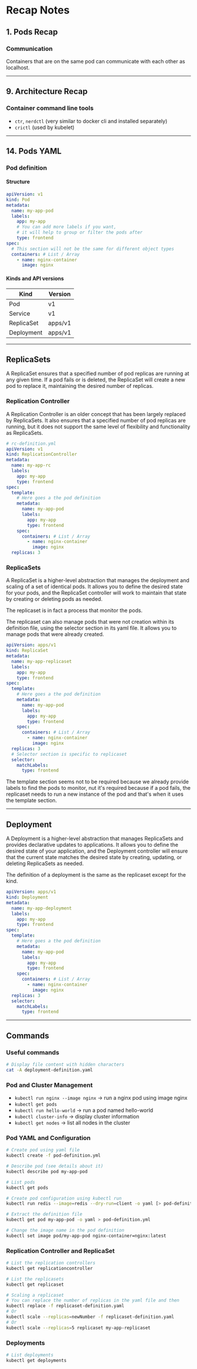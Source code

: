 # Recap Notes

## 1. Pods Recap

### Communication

Containers that are on the same pod can communicate with each other as localhost.

---

## 9. Architecture Recap

### Container command line tools

- `ctr`, `nerdctl` (very similar to docker cli and installed separately)
- `crictl` (used by kubelet)

---

## 14. Pods YAML

### Pod definition

#### Structure

```yaml
apiVersion: v1
kind: Pod
metadata:
  name: my-app-pod
  labels:
    app: my-app
    # You can add more labels if you want,
    # it will help to group or filter the pods after
    type: frontend
spec:
  # This section will not be the same for different object types
  containers: # List / Array
    - name: nginx-container
      image: nginx
```

#### Kinds and API versions

| Kind       | Version |
| ---------- | ------- |
| Pod        | v1      |
| Service    | v1      |
| ReplicaSet | apps/v1 |
| Deployment | apps/v1 |

---

## ReplicaSets

A ReplicaSet ensures that a specified number of pod replicas are running at any given time. If a pod fails or is deleted, the ReplicaSet will create a new pod to replace it, maintaining the desired number of replicas.

### Replication Controller

A Replication Controller is an older concept that has been largely replaced by ReplicaSets. It also ensures that a specified number of pod replicas are running, but it does not support the same level of flexibility and functionality as ReplicaSets.

```yaml
# rc-definition.yml
apiVersion: v1
kind: ReplicationController
metadata:
  name: my-app-rc
  labels:
    app: my-app
    type: frontend
spec:
  template:
    # Here goes a the pod definition
    metadata:
      name: my-app-pod
      labels:
        app: my-app
        type: frontend
    spec:
      containers: # List / Array
        - name: nginx-container
          image: nginx
  replicas: 3
```

### ReplicaSets

A ReplicaSet is a higher-level abstraction that manages the deployment and scaling of a set of identical pods. It allows you to define the desired state for your pods, and the ReplicaSet controller will work to maintain that state by creating or deleting pods as needed.

The replicaset is in fact a process that monitor the pods.

The replicaset can also manage pods that were not creation within its definition file, using the selector section in its yaml file.
It allows you to manage pods that were already created.

```yaml
apiVersion: apps/v1
kind: ReplicaSet
metadata:
  name: my-app-replicaset
  labels:
    app: my-app
    type: frontend
spec:
  template:
    # Here goes a the pod definition
    metadata:
      name: my-app-pod
      labels:
        app: my-app
        type: frontend
    spec:
      containers: # List / Array
        - name: nginx-container
          image: nginx
  replicas: 3
  # Selector section is specific to replicaset
  selector:
    matchLabels:
      type: frontend
```

The template section seems not to be required because we already provide labels to find the pods to monitor, nut it's required because if a pod fails, the replicaset needs to run a new instance of the pod and that's when it uses the template section.

---

## Deployment

A Deployment is a higher-level abstraction that manages ReplicaSets and provides declarative updates to applications. It allows you to define the desired state of your application, and the Deployment controller will ensure that the current state matches the desired state by creating, updating, or deleting ReplicaSets as needed.

The definition of a deployment is the same as the replicaset except for the kind.

```yaml
apiVersion: apps/v1
kind: Deployment
metadata:
  name: my-app-deployment
  labels:
    app: my-app
    type: frontend
spec:
  template:
    # Here goes a the pod definition
    metadata:
      name: my-app-pod
      labels:
        app: my-app
        type: frontend
    spec:
      containers: # List / Array
        - name: nginx-container
          image: nginx
  replicas: 3
  selector:
    matchLabels:
      type: frontend
```

---

## Commands

### Useful commands

```bash
# Display file content with hidden characters
cat -A deployment-definition.yaml
```

### Pod and Cluster Management

- `kubectl run nginx --image nginx` → run a nginx pod using image nginx
- `kubectl get pods`
- `kubectl run hello-world` → run a pod named hello-world
- `kubectl cluster-info` → display cluster information
- `kubectl get nodes` → list all nodes in the cluster

### Pod YAML and Configuration

```bash
# Create pod using yaml file
kubectl create -f pod-definition.yml
```

```bash
# Describe pod (see details about it)
kubectl describe pod my-app-pod
```

```bash
# List pods
kubectl get pods
```

```bash
# Create pod configuration using kubectl run
kubectl run redis --image=redis --dry-run=client -o yaml [> pod-definition.yml]
```

```bash
# Extract the definition file
kubectl get pod my-app-pod -o yaml > pod-definition.yml
```

```bash
# Change the image name in the pod definition
kubectl set image pod/my-app-pod nginx-container=nginx:latest
```

### Replication Controller and ReplicaSet

```bash
# List the replication controllers
kubectl get replicationcontroller
```

```bash
# List the replicasets
kubectl get replicaset
```

```bash
# Scaling a replicaset
# You can replace the number of replicas in the yaml file and then
kubectl replace -f replicaset-definition.yaml
# Or
kubectl scale --replicas=newNumber -f replicaset-definition.yaml
# Or
kubectl scale --replicas=5 replicaset my-app-replicaset
```

### Deployments

```bash
# List deployments
kubectl get deployments
```
